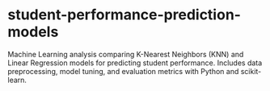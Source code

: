 # student-performance-prediction-models
Machine Learning analysis comparing K-Nearest Neighbors (KNN) and Linear Regression models for predicting student performance. Includes data preprocessing, model tuning, and evaluation metrics with Python and scikit-learn.
